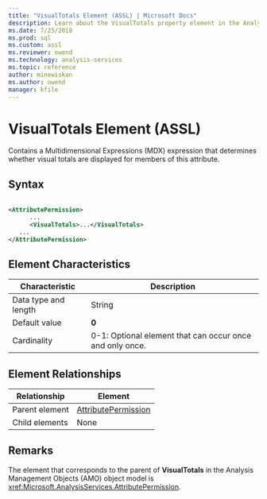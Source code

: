 ```yaml
---
title: "VisualTotals Element (ASSL) | Microsoft Docs"
description: Learn about the VisualTotals property element in the Analysis Services Scripting Language (ASSL) schema.
ms.date: 7/25/2018
ms.prod: sql
ms.custom: assl
ms.reviewer: owend
ms.technology: analysis-services
ms.topic: reference
author: minewiskan
ms.author: owend
manager: kfile
---
```

# VisualTotals Element (ASSL)

  Contains a Multidimensional Expressions (MDX) expression that determines whether visual totals are displayed for members of this attribute.  
  
## Syntax  
  
```xml  
  
<AttributePermission>  
      ...  
      <VisualTotals>...</VisualTotals>  
   ...  
</AttributePermission>  
```  
  
## Element Characteristics  
  
|Characteristic|Description|  
|--------------------|-----------------|  
|Data type and length|String|  
|Default value|**0**|  
|Cardinality|0-1: Optional element that can occur once and only once.|  
  
## Element Relationships  
  
|Relationship|Element|  
|------------------|-------------|  
|Parent element|[AttributePermission](../objects/attributepermission-element-assl.md)|  
|Child elements|None|  
  
## Remarks  
 The element that corresponds to the parent of **VisualTotals** in the Analysis Management Objects (AMO) object model is <xref:Microsoft.AnalysisServices.AttributePermission>.  
